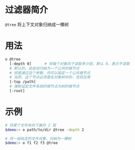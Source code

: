 # 过滤器简介

`@tree` 将上下文对象归纳成一棵树

# 用法

```bash
o @tree
  [-depth 0]      # 将每个对象向下读取多少层，默认 0，表示不读取
  # 默认的，会自动归纳为一个公共的根节点
  # 但是通过这个参数，你可以指定一个公共根节点
  # 当然，这个节点必须是在对象树中的，否则无用
  [-top /path]
  # 强制设定文件系统的根节点为树的根节点
  [-root]
```

# 示例

```bash
# 将某个文件夹向下展开 2 层
$demo:> o path/to/dir @tree -depth 2

# 将一组给定的文件对象，归纳为一棵树
$demo:> o f1 f2 f3 @tree
```

